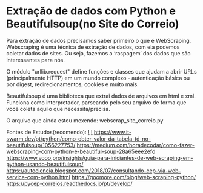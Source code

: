 

# Extração de dados com Python e Beautifulsoup(no Site do Correio)


Para extração de dados precisamos saber primeiro o que é WebScraping.
Webscraping é uma técnica de extração de dados, com ela podemos coletar dados de sites. Ou seja, fazemos a ‘raspagem’ dos dados que são interessantes para nós.

O módulo "urllib.request" define funções e classes que ajudam a abrir URLs (principalmente HTTP) em um mundo complexo - autenticação básica ou por digest, redirecionamentos, cookies e muito mais.

Beautifulsoup é uma biblioteca que extrai dados de arquivos em html e xml. Funciona como interpretador, parseando pelo seu arquivo de forma que você coleta aquilo que necessita/precisa.

O arquivo que ainda estou mexendo: webscrap_site_correio.py





Fontes de Estudos(recomendo):
[!](https://docs.python.org/pt-br/3/library/urllib.request.html#examples)
[!](https://www.crummy.com/software/BeautifulSoup/bs4/doc.ptbr/)
https://www.it-swarm.dev/pt/python/como-obter-valor-da-tabela-td-no-beautifulsoup/1056227753/
https://medium.com/horadecodar/como-fazer-webscraping-com-python-e-beautiful-soup-28a65eee2efd
https://www.vooo.pro/insights/guia-para-iniciantes-de-web-scraping-em-python-usando-beautifulsoup/
https://autociencia.blogspot.com/2018/07/consultando-cep-via-web-service-com-python.html
https://goomore.com/blog/web-scraping-python/
https://pycep-correios.readthedocs.io/pt/develop/